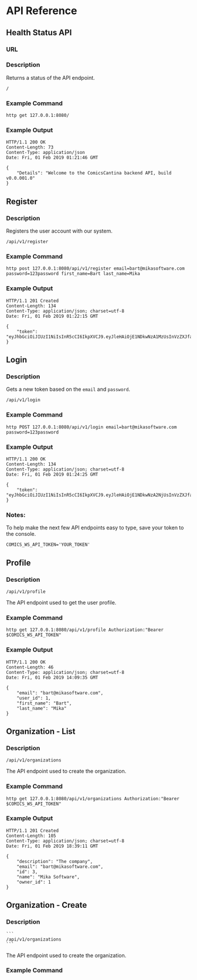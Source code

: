 # API Reference
## Health Status API

### URL
### Description
Returns a status of the API endpoint.

  ```
  /
  ```

### Example Command

  ```
  http get 127.0.0.1:8080/
  ```

### Example Output

  ```
  HTTP/1.1 200 OK
  Content-Length: 73
  Content-Type: application/json
  Date: Fri, 01 Feb 2019 01:21:46 GMT

  {
      "Details": "Welcome to the ComicsCantina backend API, build v0.0.001.0"
  }
  ```

## Register
### Description
Registers the user account with our system.

  ```
  /api/v1/register
  ````

### Example Command

  ```
  http post 127.0.0.1:8080/api/v1/register email=bart@mikasoftware.com password=123password first_name=Bart last_name=Mika
  ```

### Example Output

  ```
  HTTP/1.1 201 Created
  Content-Length: 134
  Content-Type: application/json; charset=utf-8
  Date: Fri, 01 Feb 2019 01:22:15 GMT

  {
      "token": "eyJhbGciOiJIUzI1NiIsInR5cCI6IkpXVCJ9.eyJleHAiOjE1NDkwNzA1MzUsInVzZXJfaWQiOjF9.S13lwn4lSHMNCSi2D0bbDNjNNKcjnTLGvBrzbFWNZDw"
  }
  ```

## Login
### Description
Gets a new token based on the ``email`` and ``password``.

  ```
  /api/v1/login
  ```

### Example Command

  ```
  http POST 127.0.0.1:8080/api/v1/login email=bart@mikasoftware.com password=123password
  ```

### Example Output

  ```
  HTTP/1.1 200 OK
  Content-Length: 134
  Content-Type: application/json; charset=utf-8
  Date: Fri, 01 Feb 2019 01:24:25 GMT

  {
      "token": "eyJhbGciOiJIUzI1NiIsInR5cCI6IkpXVCJ9.eyJleHAiOjE1NDkwNzA2NjUsInVzZXJfaWQiOjF9.s16HtRf7qzu5vDV1iY3c5g8UMYfS1cvM3bV9e3ammxA"
  }
  ```

### Notes:
To help make the next few API endpoints easy to type, save your token to the console.

  ```
  COMICS_WS_API_TOKEN='YOUR_TOKEN'
  ```

## Profile
### Description

  ```
  /api/v1/profile
  ```

The API endpoint used to get the user profile.

### Example Command

  ```
  http get 127.0.0.1:8080/api/v1/profile Authorization:"Bearer $COMICS_WS_API_TOKEN"
  ```

### Example Output

  ```
  HTTP/1.1 200 OK
  Content-Length: 46
  Content-Type: application/json; charset=utf-8
  Date: Fri, 01 Feb 2019 14:09:35 GMT

  {
      "email": "bart@mikasoftware.com",
      "user_id": 1,
      "first_name": "Bart",
      "last_name": "Mika"
  }
  ```

## Organization - List
### Description

  ```
  /api/v1/organizations
  ```

The API endpoint used to create the organization.

### Example Command

  ```
  http get 127.0.0.1:8080/api/v1/organizations Authorization:"Bearer $COMICS_WS_API_TOKEN"
  ```

### Example Output

  ```
  HTTP/1.1 201 Created
  Content-Length: 105
  Content-Type: application/json; charset=utf-8
  Date: Fri, 01 Feb 2019 18:39:11 GMT

  {
      "description": "The company",
      "email": "bart@mikasoftware.com",
      "id": 3,
      "name": "Mika Software",
      "owner_id": 1
  }
  ```

  ## Organization - Create
  ### Description

    ```
    /api/v1/organizations
    ```

  The API endpoint used to create the organization.

  ### Example Command
